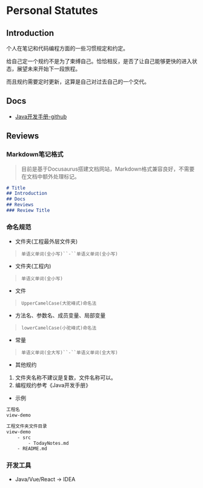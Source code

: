 # Personal Statutes

## Introduction 
个人在笔记和代码编程方面的一些习惯规定和约定。

给自己定一个规约不是为了束缚自己。恰恰相反，是否了让自己能够更快的进入状态，展望未来开始下一段旅程。

而且规约需要定时更新，这算是自己对过去自己的一个交代。

## Docs
- [Java开发手册-github](https://github.com/alibaba/p3c/) 

## Reviews
### Markdown笔记格式
> 目前是基于Docusaurus搭建文档网站，Markdown格式兼容良好，不需要在文档中额外处理标记。
```markdown
# Title
## Introduction
## Docs
## Reviews
### Review Title
```

### 命名规范
- 文件夹(工程最外层文件夹)
> `单语义单词(全小写)``-``单语义单词(全小写)`
- 文件夹(工程内)
> `单语义单词(全小写)`
- 文件
> `UpperCamelCase(大驼峰式)命名法`
- 方法名、参数名、成员变量、局部变量
> `lowerCamelCase(小驼峰式)命名法`
- 常量
> `单语义单词(全大写)``-``单语义单词(全大写)`
- 其他规约
1. 文件夹名称不建议是复数，文件名称可以。
2. 编程规约参考《Java开发手册》
- 示例
```txt
工程名
view-demo

工程文件夹文件目录
view-demo
    - src
        - TodayNotes.md
    - README.md

```

### 开发工具
- Java/Vue/React -> IDEA